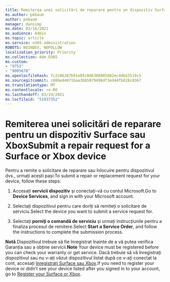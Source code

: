 ```yaml
---
title: Remiterea unei solicitări de reparare pentru un dispozitiv Surface sau Xbox
ms.author: pebaum
author: pebaum
manager: dansimp
ms.date: 03/16/2021
ms.audience: Admin
ms.topic: article
ms.service: o365-administration
ROBOTS: NOINDEX, NOFOLLOW
localization_priority: Priority
ms.collection: Adm_O365
ms.custom:
- "9753"
- "9005678"
ms.openlocfilehash: fc2c06387b91e05c0d6308805882ec4db53519c5
ms.sourcegitcommit: c08bed4071baa3bb5879496df3ed44fb828c8367
ms.translationtype: MT
ms.contentlocale: ro-RO
ms.lasthandoff: 03/19/2021
ms.locfileid: "51037352"
---
```

# <a name="submit-a-repair-request-for-a-surface-or-xbox-device"></a><span data-ttu-id="69785-102">Remiterea unei solicitări de reparare pentru un dispozitiv Surface sau Xbox</span><span class="sxs-lookup"><span data-stu-id="69785-102">Submit a repair request for a Surface or Xbox device</span></span>

<span data-ttu-id="69785-103">Pentru a remite o solicitare de reparare sau înlocuire pentru dispozitivul dvs., urmați acești pași:</span><span class="sxs-lookup"><span data-stu-id="69785-103">To submit a repair or replacement request for your device, follow these steps:</span></span>

1. <span data-ttu-id="69785-104">Accesați **servicii dispozitiv** și conectați-vă cu contul Microsoft.</span><span class="sxs-lookup"><span data-stu-id="69785-104">Go to **Device Services**, and sign in with your Microsoft account.</span></span>

2. <span data-ttu-id="69785-105">Selectați dispozitivul pentru care doriți să remiteți o solicitare de serviciu.</span><span class="sxs-lookup"><span data-stu-id="69785-105">Select the device you want to submit a service request for.</span></span>

3. <span data-ttu-id="69785-106">Selectați **porniți o comandă de serviciu** și urmați instrucțiunile pentru a finaliza procesul de remitere.</span><span class="sxs-lookup"><span data-stu-id="69785-106">Select **Start a Service Order**, and follow the instructions to complete the submission process.</span></span>

<span data-ttu-id="69785-107">**Notă** Dispozitivul trebuie să fie înregistrat înainte de a vă putea verifica Garanția sau a obține servicii.</span><span class="sxs-lookup"><span data-stu-id="69785-107">**Note** Your device must be registered before you can check your warranty or get service.</span></span> <span data-ttu-id="69785-108">Dacă trebuie să vă înregistrați dispozitivul sau nu v-ați văzut dispozitivul listat după ce v-ați conectat la cont, accesați [înregistrați Surface sau Xbox](https://support.microsoft.com/surface/register-your-surface-or-xbox-fd7d73f8-b0e6-c9fa-e83b-0b64652e2376).</span><span class="sxs-lookup"><span data-stu-id="69785-108">If you need to register your device or didn’t see your device listed after you signed in to your account, go to [Register your Surface or Xbox](https://support.microsoft.com/surface/register-your-surface-or-xbox-fd7d73f8-b0e6-c9fa-e83b-0b64652e2376).</span></span>